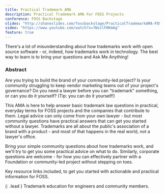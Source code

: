 ```yaml
---
title: Practical Trademark AMA
description: Practical Trademark AMA For FOSS Projects
conference: FOSS Backstage
slides: "http://shaneslides.com/fossbackstage/PracticalTrademarkAMA-FOSSBackstage2022.html"
video: "https://www.youtube.com/watch?v=7WzzlF0KmAg"
feature: true
---
```


There's a lot of misunderstanding about how trademarks work with open source software - or, indeed, how trademarks work in technology.  The best way to learn is to bring your questions and Ask Me Anything!

### Abstract

Are you trying to build the brand of your community-led project? Is your community struggling to keep vendor marketing teams out of your project's governance? Do you need a lawyer before you can "trademark" something, or can you do it yourself? (Tip: you can do it yourself!)

This AMA is here to help answer basic trademark law questions in practical, everyday terms for FOSS projects and the companies that contribute to them. Legal advice can only come from your own lawyer - but most community questions have practical answers that can get you started without a lawyer. Trademarks are all about the public's association of a brand with a product - and most of that happens in the real world, not a lawyer's office.

Bring your simple community questions about how trademarks work, and we'll try to get you some practical advice on what to do. Similarly, corporate questions are welcome - for how you can effectively partner with a Foundation or community-led project without stepping on toes.

Key resource links included, to get you started with actionable and practical information for FOSS.

{: .lead }
Trademark education for engineers and community members.
